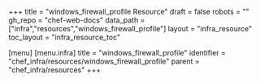 +++
title = "windows_firewall_profile Resource"
draft = false
robots = ""
gh_repo = "chef-web-docs"
data_path = ["infra","resources","windows_firewall_profile"]
layout = "infra_resource"
toc_layout = "infra_resource_toc"

[menu]
  [menu.infra]
    title = "windows_firewall_profile"
    identifier = "chef_infra/resources/windows_firewall_profile"
    parent = "chef_infra/resources"
+++

<!-- The contents of this page are automatically generated from the windows_firewall_profile.yaml file in the data/infra/resources directory. -->
<!-- To suggest a change, edit the https://github.com/chef/chef/blob/main/lib/chef/resource/windows_firewall_profile.rb file and submit a pull request to the https://github.com/chef/chef repository. -->
<!-- markdownlint-disable-file -->
